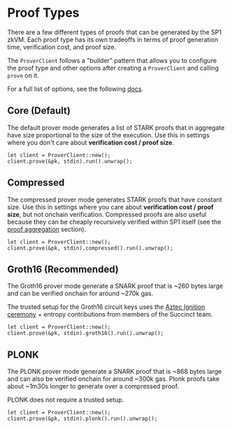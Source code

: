 # Proof Types

There are a few different types of proofs that can be generated by the SP1 zkVM. Each proof type has its own tradeoffs in terms of proof generation time, verification cost, and proof size.

The `ProverClient` follows a "builder" pattern that allows you to configure the proof type and other options after creating a `ProverClient` and calling `prove` on it.

For a full list of options, see the following [docs](https://docs.rs/sp1-sdk/1.2.0/sp1_sdk/action/struct.Prove.html).

## Core (Default)

The default prover mode generates a list of STARK proofs that in aggregate have size proportional to
the size of the execution. Use this in settings where you don't care about **verification cost / proof size**.

```rust,noplayground
let client = ProverClient::new();
client.prove(&pk, stdin).run().unwrap();
```

## Compressed

The compressed prover mode generates STARK proofs that have constant size. Use this in settings where you
care about **verification cost / proof size**, but not onchain verification. Compressed proofs are also useful because they can be cheaply recursively verified within SP1 itself (see the [proof aggregation](../writing-programs/proof-aggregation.md) section).

```rust,noplayground
let client = ProverClient::new();
client.prove(&pk, stdin).compressed().run().unwrap();
```

## Groth16 (Recommended)

The Groth16 prover mode generate a SNARK proof that is ~260 bytes large and can be verified onchain for around ~270k gas. 

The trusted setup for the Groth16 circuit keys uses the [Aztec Ignition ceremony](https://github.com/AztecProtocol/ignition-verification) + entropy contributions from members of the Succinct team.

```rust,noplayground
let client = ProverClient::new();
client.prove(&pk, stdin).groth16().run().unwrap();
```

## PLONK

The PLONK prover mode generate a SNARK proof that is ~868 bytes large and can also be verified onchain for around ~300k gas. Plonk proofs take about ~1m30s longer to generate over a compressed proof.

PLONK does not require a trusted setup.

```rust,noplayground
let client = ProverClient::new();
client.prove(&pk, stdin).plonk().run().unwrap();
```
